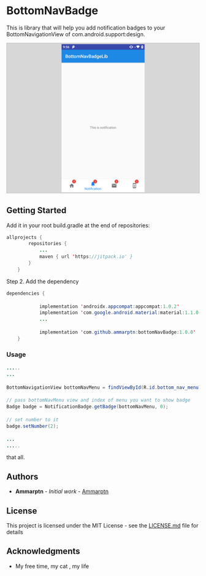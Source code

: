 # BottomNavBadge

This is library that will help you add notification badges to your BottomNavigationView of com.android.support:design.

![bottomNavBadge](https://raw.githubusercontent.com/ammarptn/bottomNavBadge/master/src.png)

## Getting Started
Add it in your root build.gradle at the end of repositories:
```java
allprojects {
		repositories {
			...
			maven { url 'https://jitpack.io' }
		}
	}
```
Step 2. Add the dependency
```java
dependencies {

            implementation 'androidx.appcompat:appcompat:1.0.2'
            implementation 'com.google.android.material:material:1.1.0-alpha06'
            ...

	        implementation 'com.github.ammarptn:bottomNavBadge:1.0.0'
	}
```
### Usage
```java
.....
...

BottomNavigationView bottomNavMenu = findViewById(R.id.bottom_nav_menu);

// pass bottomNavMenu view and index of menu you want to show badge
Badge badge = NotificationBadge.getBadge(bottomNavMenu, 0); 

// set number to it
badge.setNumber(2); 

...
.....

```

that all.


## Authors

* **Ammarptn** - *Initial work* - [Ammarptn](https://github.com/ammarptn)


## License

This project is licensed under the MIT License - see the [LICENSE.md](LICENSE.md) file for details

## Acknowledgments

* My free time, my cat , my life


